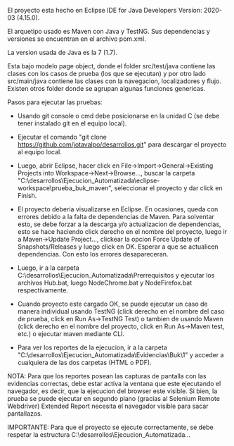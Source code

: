 El proyecto esta hecho en Eclipse IDE for Java Developers Version: 2020-03 (4.15.0).

El arquetipo usado es Maven con Java y TestNG. Sus dependencias y versiones se encuentran en el archivo pom.xml.

La version usada de Java es la 7 (1.7).

Esta bajo modelo page object, donde el folder src/test/java contiene las clases con los casos de prueba (los que se ejecutan) y por otro lado src/main/java contiene las clases con la navegacion, localizadores y flujo. Existen otros folder donde se agrupan algunas funciones genericas.

Pasos para ejecutar las pruebas:

- Usando git console o cmd debe posicionarse en la unidad C (se debe tener instalado git en el equipo local).
- Ejecutar el comando "git clone https://github.com/jotavalpo/desarrollos.git" para descargar el proyecto al equipo local. 

- Luego, abrir Eclipse, hacer click en File->Import->General->Existing Projects into Workspace->Next->Browse..., buscar la carpeta "C:\desarrollos\Ejecucion_Automatizada\eclipse-workspace\prueba_buk_maven", seleccionar el proyecto y dar click en Finish.

- El proyecto deberia visualizarse en Eclipse. En ocasiones, queda con errores debido a la falta de dependencias de Maven. Para solventar esto, se debe forzar a la descarga y/o actualizacion de dependencias, esto se hace haciendo click derecho en el nombre del proyecto, luego
ir a Maven->Update Project..., clickear la opcion Force Update of Snapshots/Releases y luego click en OK. Esperar a que se actualicen dependencias. Con esto los errores desapareceran.

- Luego, ir a la carpeta C:\desarrollos\Ejecucion_Automatizada\Prerrequisitos y ejecutar los archivos Hub.bat, luego NodeChrome.bat y NodeFirefox.bat respectivamente.

- Cuando proyecto este cargado OK, se puede ejecutar un caso de manera individual usando TestNG (click derecho en el nombre del caso de prueba, click en Run As->TestNG Test) o tambien de usando Maven (click derecho en el nombre del proyecto, click en Run As->Maven test, etc.) o ejecutar maven mediante CLI.

- Para ver los reportes de la ejecucion, ir a la carpeta "C:\desarrollos\Ejecucion_Automatizada\Evidencias\Buk\1" y acceder a cualquiera de las dos carpetas (HTML o PDF).

NOTA: Para que los reportes posean las capturas de pantalla con las evidencias correctas, debe estar activa la ventana que este ejecutando el navegador, es decir, que la ejecucion del browser este visible. Si bien, la prueba se puede ejecutar en segundo plano (gracias al Selenium Remote Webdriver) Extended Report necesita el navegador visible para sacar pantallazos.

IMPORTANTE: Para que el proyecto se ejecute correctamente, se debe respetar la estructura C:\desarrollos\Ejecucion_Automatizada... 
